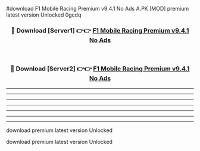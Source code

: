 #download F1 Mobile Racing Premium v9.4.1 No Ads A.PK [MOD] premium latest version Unlocked 0gcdq 



<div align="center">
<h3>🔴 Download [Server1] 👉👉 <a href="https://download1apk.web.app/">F1 Mobile Racing Premium v9.4.1 No Ads</a></h3><br>

<h3>🔴 Download [Server2] 👉👉 <a href="https://download1apk.web.app/">F1 Mobile Racing Premium v9.4.1 No Ads</a></h3>
</div>





----------------------------------------------------------

----------------------------------------------------------

----------------------------------------------------------

----------------------------------------------------------

----------------------------------------------------------

----------------------------------------------------------

----------------------------------------------------------

download premium latest version Unlocked

download premium latest version Unlocked
